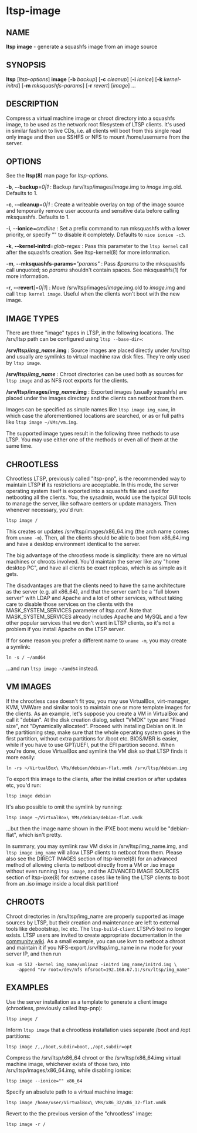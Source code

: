 # ltsp-image

## NAME

**ltsp image** - generate a squashfs image from an image source

## SYNOPSIS

**ltsp** [_ltsp-options_] **image** [**-b** _backup_] [**-c** _cleanup_] [**-i** _ionice_] [**-k** _kernel-initrd_] [**-m** _mksquashfs-params_] [**-r** _revert_] [_image_] ...

## DESCRIPTION

Compress a virtual machine image or chroot directory into a squashfs image,
to be used as the network root filesystem of LTSP clients. It's used in
similar fashion to live CDs, i.e. all clients will boot from this single read
only image and then use SSHFS or NFS to mount /home/username from the server.

## OPTIONS

See the **ltsp(8)** man page for _ltsp-options_.

**-b**, **--backup**=_0|1_
:   Backup /srv/ltsp/images/_image_.img to _image_.img.old. Defaults to 1.

**-c**, **--cleanup**=_0|1_
:   Create a writeable overlay on top of the image source and temporarily
    remove user accounts and sensitive data before calling mksquashfs.
    Defaults to 1.

**-i**, **--ionice**=_cmdline_
:   Set a prefix command to run mksquashfs with a lower priority, or specify
    "" to disable it completely. Defaults to `nice ionice -c3`.

**-k**, **--kernel-initrd**=_glob-regex_
:   Pass this parameter to the `ltsp kernel` call after the squashfs creation.
    See ltsp-kernel(8) for more information.

**-m**, **--mksquashfs-params**=_"params"_
:   Pass _$params_ to the mksquashfs call unquoted; so _params_ shouldn't
    contain spaces. See mksquashfs(1) for more information.

**-r**, **--revert**[=_0|1_]
:   Move /srv/ltsp/images/_image_.img.old to _image_.img and call
    `ltsp kernel image`. Useful when the clients won't boot with the new image.

## IMAGE TYPES

There are three "image" types in LTSP, in the following locations. The
/srv/ltsp path can be configured using `ltsp --base-dir=`:

**/srv/ltsp/_img\_name_.img**
:   Source images are placed directly under /srv/ltsp and usually are symlinks
    to virtual machine raw disk files. They're only used by `ltsp image`.

**/srv/ltsp/_img\_name_**
:   Chroot directories can be used both as sources for `ltsp image` and as
    NFS root exports for the clients.

**/srv/ltsp/images/_img\_name_.img**
:   Exported images (usually squashfs) are placed under the images directory and
    the clients can netboot from them.

Images can be specified as simple names like `ltsp image img_name`, in which
case the aforementioned locations are searched, or as or full paths like
`ltsp image ~/VMs/vm.img`.

The supported image types result in the following three methods to use LTSP.
You may use either one of the methods or even all of them at the same time.

## CHROOTLESS

Chrootless LTSP, previously called "ltsp-pnp", is the recommended way to
maintain LTSP **if** its restrictions are acceptable.
In this mode, the server operating system itself is exported into a squashfs
file and used for netbooting all the clients. You, the sysadmin, would use
the typical GUI tools to manage the server, like software centers or update
managers. Then whenever necessary, you'd run:

```shell
ltsp image /
```

This creates or updates /srv/ltsp/images/x86_64.img (the arch name comes from
`uname -m`). Then, all the clients should be able to boot from x86_64.img
and have a desktop environment identical to the server.

The big advantage of the chrootless mode is simplicity: there are no virtual
machines or chroots involved. You'd maintain the server like any "home
desktop PC", and have all clients be exact replicas, which is as simple as it
gets.

The disadvantages are that the clients need to have the same architecture as
the server (e.g. all x86_64), and that the server can't be a "full blown
server" with LDAP and Apache and a lot of other services, without taking
care to disable those services on the clients with the MASK_SYSTEM_SERVICES
parameter of ltsp.conf. Note that MASK_SYSTEM_SERVICES already includes
Apache and MySQL and a few other popular services that we don't want in
LTSP clients, so it's not a problem if you install Apache on the LTSP server.

If for some reason you prefer a different name to `uname -m`, you may create
a symlink:

```shell
ln -s / ~/amd64
```

...and run `ltsp image ~/amd64` instead.

## VM IMAGES

If the chrootless case doesn't fit you, you may use VirtualBox, virt-manager,
KVM, VMWare and similar tools to maintain one or more template images for the
clients. As an example, let's suppose you create a VM in VirtualBox and call it
"debian". At the disk creation dialog, select "VMDK" type and "Fixed size",
not "Dynamically allocated". Proceed with installing Debian on it.
In the partitioning step, make sure that the whole operating system goes in the
first partition, without extra partitions for /boot etc. BIOS/MBR is easier,
while if you have to use GPT/UEFI, put the EFI partition second.
When you're done, close VirtualBox and symlink the VM disk so that LTSP
finds it more easily:

```shell
ln -rs ~/VirtualBox\ VMs/debian/debian-flat.vmdk /srv/ltsp/debian.img
```

To export this image to the clients, after the initial creation or after
updates etc, you'd run:

```shell
ltsp image debian
```

It's also possible to omit the symlink by running:

```shell
ltsp image ~/VirtualBox\ VMs/debian/debian-flat.vmdk
```

...but then the image name shown in the iPXE boot menu would be
"debian-flat", which isn't pretty.

In summary, you may symlink raw VM disks in /srv/ltsp/img_name.img, and
`ltsp image img_name` will allow LTSP clients to netboot from them.
Please also see the DIRECT IMAGES section of ltsp-kernel(8) for an advanced
method of allowing clients to netboot directly from a VM or .iso image without
even running `ltsp image`, and the ADVANCED IMAGE SOURCES section of
ltsp-ipxe(8) for extreme cases like telling the LTSP clients to boot from
an .iso image inside a local disk partition!

## CHROOTS

Chroot directories in /srv/ltsp/img_name are properly supported as image
sources by LTSP, but their creation and maintenance are left to external tools
like debootstrap, lxc etc. The `ltsp-build-client` LTSPv5 tool no longer
exists. LTSP users are invited to create appropriate documentation in the
[community wiki](https://github.com/ltsp/ltsp/wiki/chroots).
As a small example, you can use kvm to netboot a chroot and maintain it if
you NFS-export /srv/ltsp/img_name in rw mode for your server IP, and then run

```shell
kvm -m 512 -kernel img_name/vmlinuz -initrd img_name/initrd.img \
    -append "rw root=/dev/nfs nfsroot=192.168.67.1:/srv/ltsp/img_name"
```

## EXAMPLES

Use the server installation as a template to generate a client image
(chrootless, previously called ltsp-pnp):

```shell
ltsp image /
```

Inform `ltsp image` that a chrootless installation uses separate /boot and
/opt partitions:

```shell
ltsp image /,,/boot,subdir=boot,,/opt,subdir=opt
```

Compress the /srv/ltsp/x86_64 chroot or the /srv/ltsp/x86_64.img virtual
machine image, whichever exists of those two, into /srv/ltsp/images/x86_64.img,
while disabling ionice:

```shell
ltsp image --ionice="" x86_64
```

Specify an absolute path to a virtual machine image:

```shell
ltsp image /home/user/VirtualBox\ VMs/x86_32/x86_32-flat.vmdk
```

Revert to the the previous version of the "chrootless" image:

```shell
ltsp image -r /
```
